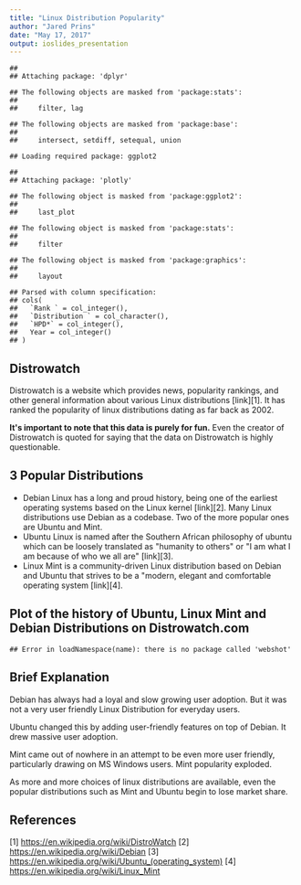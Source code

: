 ```yaml
---
title: "Linux Distribution Popularity"
author: "Jared Prins"
date: "May 17, 2017"
output: ioslides_presentation
---
```





```
## 
## Attaching package: 'dplyr'
```

```
## The following objects are masked from 'package:stats':
## 
##     filter, lag
```

```
## The following objects are masked from 'package:base':
## 
##     intersect, setdiff, setequal, union
```

```
## Loading required package: ggplot2
```

```
## 
## Attaching package: 'plotly'
```

```
## The following object is masked from 'package:ggplot2':
## 
##     last_plot
```

```
## The following object is masked from 'package:stats':
## 
##     filter
```

```
## The following object is masked from 'package:graphics':
## 
##     layout
```

```
## Parsed with column specification:
## cols(
##   `Rank ` = col_integer(),
##   `Distribution ` = col_character(),
##   `HPD*` = col_integer(),
##   Year = col_integer()
## )
```


## Distrowatch

Distrowatch is a website which provides news, popularity rankings, and other general information about various Linux distributions [link][1]. It has ranked the popularity of linux distributions dating as far back as 2002.  

__It's important to note that this data is purely for fun.__ Even the creator of Distrowatch is quoted for saying that the data on Distrowatch is highly questionable.  


## 3 Popular Distributions

- Debian Linux has a long and proud history, being one of the earliest operating systems based on the Linux kernel [link][2]. Many Linux distributions use Debian as a codebase. Two of the more popular ones are Ubuntu and Mint.
- Ubuntu Linux is named after the Southern African philosophy of ubuntu which can be loosely translated as "humanity to others" or "I am what I am because of who we all are" [link][3].
- Linux Mint is a community-driven Linux distribution based on Debian and Ubuntu that strives to be a "modern, elegant and comfortable operating system [link][4].


## Plot of the history of Ubuntu, Linux Mint and Debian Distributions on Distrowatch.com

```
## Error in loadNamespace(name): there is no package called 'webshot'
```

## Brief Explanation

Debian has always had a loyal and slow growing user adoption.  But it was not a very user friendly Linux Distribution for everyday users.

Ubuntu changed this by adding user-friendly features on top of Debian. It drew massive user adoption.

Mint came out of nowhere in an attempt to be even more user friendly, particularly drawing on MS Windows users. Mint popularity exploded.

As more and more choices of linux distributions are available, even the popular distributions such as Mint and Ubuntu begin to lose market share. 


## References
[1] https://en.wikipedia.org/wiki/DistroWatch
[2] https://en.wikipedia.org/wiki/Debian
[3] https://en.wikipedia.org/wiki/Ubuntu_(operating_system)
[4] https://en.wikipedia.org/wiki/Linux_Mint

